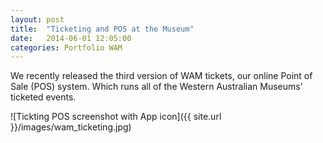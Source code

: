 ```yaml
---
layout: post
title:  "Ticketing and POS at the Museum"
date:   2014-06-01 12:05:00
categories: Portfolio WAM
---
```



We recently released the third version of WAM tickets, our online Point of Sale (POS) system. Which runs all of the Western Australian Museums' ticketed events.

![Tickting POS screenshot with App icon]({{ site.url }}/images/wam_ticketing.jpg)